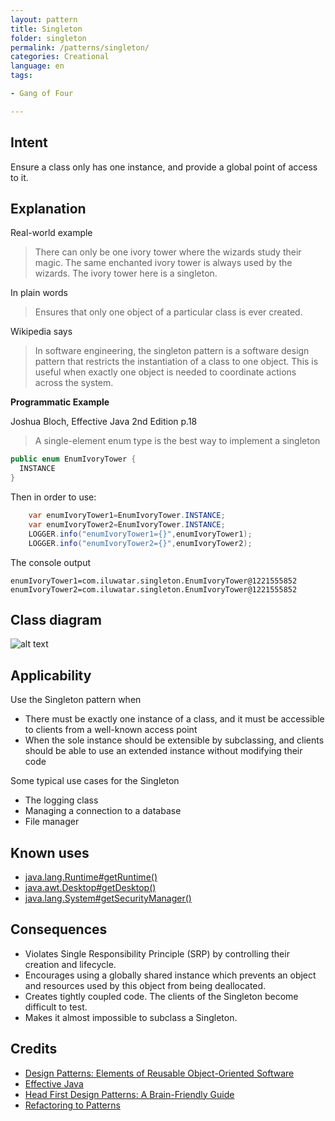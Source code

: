 ```yaml
---
layout: pattern
title: Singleton
folder: singleton
permalink: /patterns/singleton/
categories: Creational
language: en
tags:

- Gang of Four

---
```


## Intent

Ensure a class only has one instance, and provide a global point of access to it.

## Explanation

Real-world example

> There can only be one ivory tower where the wizards study their magic. The same enchanted ivory
> tower is always used by the wizards. The ivory tower here is a singleton.

In plain words

> Ensures that only one object of a particular class is ever created.

Wikipedia says

> In software engineering, the singleton pattern is a software design pattern that restricts the
> instantiation of a class to one object. This is useful when exactly one object is needed to
> coordinate actions across the system.

**Programmatic Example**

Joshua Bloch, Effective Java 2nd Edition p.18

> A single-element enum type is the best way to implement a singleton

```java
public enum EnumIvoryTower {
  INSTANCE
}
```

Then in order to use:

```java
    var enumIvoryTower1=EnumIvoryTower.INSTANCE;
    var enumIvoryTower2=EnumIvoryTower.INSTANCE;
    LOGGER.info("enumIvoryTower1={}",enumIvoryTower1);
    LOGGER.info("enumIvoryTower2={}",enumIvoryTower2);
```

The console output

```
enumIvoryTower1=com.iluwatar.singleton.EnumIvoryTower@1221555852
enumIvoryTower2=com.iluwatar.singleton.EnumIvoryTower@1221555852
```

## Class diagram

![alt text](/etc/singleton.urm.png "Singleton pattern class diagram")

## Applicability

Use the Singleton pattern when

* There must be exactly one instance of a class, and it must be accessible to clients from a
  well-known access point
* When the sole instance should be extensible by subclassing, and clients should be able to use an
  extended instance without modifying their code

Some typical use cases for the Singleton

* The logging class
* Managing a connection to a database
* File manager

## Known uses

* [java.lang.Runtime#getRuntime()](http://docs.oracle.com/javase/8/docs/api/java/lang/Runtime.html#getRuntime%28%29)
* [java.awt.Desktop#getDesktop()](http://docs.oracle.com/javase/8/docs/api/java/awt/Desktop.html#getDesktop--)
* [java.lang.System#getSecurityManager()](http://docs.oracle.com/javase/8/docs/api/java/lang/System.html#getSecurityManager--)

## Consequences

* Violates Single Responsibility Principle (SRP) by controlling their creation and lifecycle.
* Encourages using a globally shared instance which prevents an object and resources used by this
  object from being deallocated.
* Creates tightly coupled code. The clients of the Singleton become difficult to test.
* Makes it almost impossible to subclass a Singleton.

## Credits

* [Design Patterns: Elements of Reusable Object-Oriented Software](https://www.amazon.com/gp/product/0201633612/ref=as_li_tl?ie=UTF8&camp=1789&creative=9325&creativeASIN=0201633612&linkCode=as2&tag=javadesignpat-20&linkId=675d49790ce11db99d90bde47f1aeb59)
* [Effective Java](https://www.amazon.com/gp/product/0134685997/ref=as_li_tl?ie=UTF8&camp=1789&creative=9325&creativeASIN=0134685997&linkCode=as2&tag=javadesignpat-20&linkId=4e349f4b3ff8c50123f8147c828e53eb)
* [Head First Design Patterns: A Brain-Friendly Guide](https://www.amazon.com/gp/product/0596007124/ref=as_li_tl?ie=UTF8&camp=1789&creative=9325&creativeASIN=0596007124&linkCode=as2&tag=javadesignpat-20&linkId=6b8b6eea86021af6c8e3cd3fc382cb5b)
* [Refactoring to Patterns](https://www.amazon.com/gp/product/0321213351/ref=as_li_tl?ie=UTF8&camp=1789&creative=9325&creativeASIN=0321213351&linkCode=as2&tag=javadesignpat-20&linkId=2a76fcb387234bc71b1c61150b3cc3a7)
